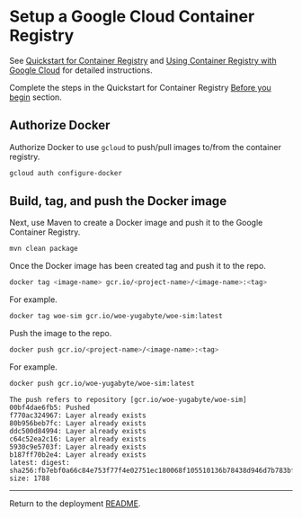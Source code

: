 
# Setup a Google Cloud Container Registry

See [Quickstart for Container Registry](https://cloud.google.com/container-registry/docs/quickstart) and
[Using Container Registry with Google Cloud](https://cloud.google.com/container-registry/docs/using-with-google-cloud-platform) for detailed instructions.

Complete the steps in the Quickstart for Container Registry [Before you begin](https://cloud.google.com/container-registry/docs/quickstart#before-you-begin) section.

## Authorize Docker

Authorize Docker to use `gcloud` to push/pull images to/from the container registry.

~~~bash
gcloud auth configure-docker
~~~

## Build, tag, and push the Docker image

Next, use Maven to create a Docker image and push it to the Google Container Registry.

~~~bash
mvn clean package
~~~

Once the Docker image has been created tag and push it to the repo.

~~~bash
docker tag <image-name> gcr.io/<project-name>/<image-name>:<tag>
~~~

For example.

~~~bash
docker tag woe-sim gcr.io/woe-yugabyte/woe-sim:latest
~~~

Push the image to the repo.

~~~bash
docker push gcr.io/<project-name>/<image-name>:<tag>
~~~

For example.

~~~bash
docker push gcr.io/woe-yugabyte/woe-sim:latest
~~~

~~~text
The push refers to repository [gcr.io/woe-yugabyte/woe-sim]
00bf4dae6fb5: Pushed
f770ac324967: Layer already exists
80b956beb7fc: Layer already exists
ddc500d84994: Layer already exists
c64c52ea2c16: Layer already exists
5930c9e5703f: Layer already exists
b187ff70b2e4: Layer already exists
latest: digest: sha256:fb7ebf0a66c84e753f77f4e02751ec180068f105510136b78438d946d7b783bf size: 1788
~~~

---
Return to the deployment [README](README.md#setup-docker-repository).
